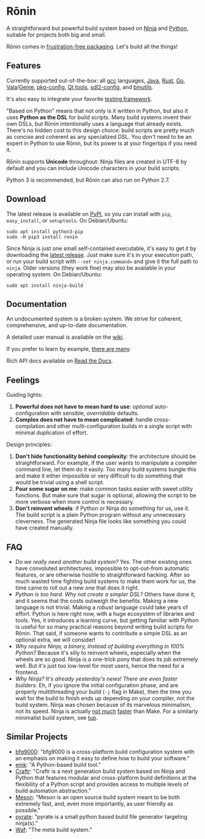 Rōnin
=====

A straightforward but powerful build system based on [Ninja](https://ninja-build.org/) and
[Python](https://www.python.org/), suitable for projects both big and small.

Rōnin comes in [frustration-free packaging](https://en.wikipedia.org/wiki/Wrap_rage). Let's build
all the things!

Features
--------

Currently supported out-of-the-box:
all [gcc](https://gcc.gnu.org/) languages,
[Java](https://www.oracle.com/java/),
[Rust](https://www.rust-lang.org/),
[Go](https://golang.org/),
[Vala](https://wiki.gnome.org/Projects/Vala)/[Genie](https://wiki.gnome.org/Projects/Genie),
[pkg-config](https://www.freedesktop.org/wiki/Software/pkg-config/),
[Qt tools](https://www.qt.io/),
[sdl2-config](https://wiki.libsdl.org/Installation), and
[binutils](https://sourceware.org/binutils/docs/binutils/).

It's also easy to integrate your favorite
[testing framework](https://github.com/tliron/ronin/wiki/Testing%20and%20Running).

"Based on Python" means that not only is it written in Python, but also it uses
**Python as the DSL** for build scripts. Many build systems invent their own DSLs, but Rōnin
intentionally uses a language that already exists. There's no hidden cost to this design choice:
build scripts are pretty much as concise and coherent as any specialized DSL. You _don't_ need to be
an expert in Python to use Rōnin, but its power is at your fingertips if you need it.

Rōnin supports **Unicode** throughout: Ninja files are created in UTF-8 by default and you can
include Unicode characters in your build scripts.

Python 3 is recommended, but Rōnin can also run on Python 2.7.

Download
--------

The latest release is available on [PyPI](https://pypi.python.org/pypi/ronin), so you can install
with `pip`, `easy_install`, or `setuptools`. On Debian/Ubuntu: 

	sudo apt install python3-pip
	sudo -H pip3 install ronin

Since Ninja is just one small self-contained executable, it's easy to get it by downloading the
[latest release](https://github.com/ninja-build/ninja/releases). Just make sure it's in your
execution path, or run your build script with `--set ninja.command=` and give it the full path to
`ninja`. Older versions (they work fine) may also be available in your operating system.
On Debian/Ubuntu:

	sudo apt install ninja-build 

Documentation
-------------

An undocumented system is a broken system. We strive for coherent, comprehensive, and up-to-date
documentation.

A detailed user manual is available on the [wiki](https://github.com/tliron/ronin/wiki).

If you prefer to learn by example,
[there are many](https://github.com/tliron/ronin/tree/master/examples).

Rich API docs available on [Read the Docs](http://ronin.readthedocs.io/en/latest/).

Feelings
-------- 

Guiding lights:

1. **Powerful does not have to mean hard to use**: _optional_ auto-configuration with sensible,
   _overridable_ defaults.
2. **Complex does not have to mean complicated**: handle cross-compilation and other
   multi-configuration builds in a single script with minimal duplication of effort.

Design principles:

1. **Don't hide functionality behind complexity**: the architecture should be straightforward. For
   example, if the user wants to manipulate a compiler command line, let them do it easily. Too many
   build systems bungle this and make it either impossible or very difficult to do something that
   would be trivial using a shell script.
2. **Pour some sugar on me**: make common tasks easier with sweet utility functions. But make sure
   that sugar is optional, allowing the script to be more verbose when more control is necessary. 
3. **Don't reinvent wheels**: if Python or Ninja do something for us, use it. The build script is a
   plain Python program without any unnecessary cleverness. The generated Ninja file looks like
   something you could have created manually.

FAQ
---

* _Do we really need another build system?_ Yes. The other existing ones have convoluted
  architectures, impossible to opt-out-from automatic features, or are otherwise hostile to
  straightforward hacking. After so much wasted time fighting build systems to make them work for
  us, the time came to roll out a new one that does it right.
* _Python is too hard. Why not create a simpler DSL?_ Others have done it, and it seems that the
  costs outweigh the benefits. Making a new language is not trivial. Making a _robust_ language
  could take years of effort. Python is here right now, with a huge ecosystem of libraries and
  tools. Yes, it introduces a learning curve, but getting familiar with Python is useful for so
  many practical reasons beyond writing build scripts for Rōnin. That said, if someone wants to
  contribute a simple DSL as an optional extra, we will consider!
* _Why require Ninja, a binary, instead of building everything in 100% Python?_ Because it's silly
  to reinvent wheels, especially when the wheels are so good. Ninja is a one-trick pony that does
  its job extremely well. But it's just too low-level for most users, hence the need for a frontend.
* _Why Ninja? It's already yesterday's news! There are even faster builders._ Eh, if you ignore the
  initial configuration phase, and are properly multithreading your build (`-j` flag in Make), then
  the time you wait for the build to finish ends up depending on your compiler, not the build
  system. Ninja was chosen because of its marvelous minimalism, not its speed. Ninja is actually 
  [not much](http://david.rothlis.net/ninja-benchmark/) 
  [faster](http://hamelot.io/programming/make-vs-ninja-performance-comparison/)
  than Make. For a similarly minimalist build system, see [tup](http://gittup.org/tup/).

Similar Projects
----------------

* [bfg9000](https://github.com/jimporter/bfg9000): "bfg9000 is a cross-platform build configuration
  system with an emphasis on making it easy to define how to build your software."
* [emk](https://github.com/kmackay/emk): "A Python-based build tool."
* [Craftr](https://craftr.net/): "Craftr is a next generation build system based on Ninja and Python
  that features modular and cross-platform build definitions at the flexibility of a Python script
  and provides access to multiple levels of build automation abstraction."
* [Meson](http://mesonbuild.com/): "Meson is an open source build system meant to be both extremely
  fast, and, even more importantly, as user friendly as possible."
* [pyrate](https://github.com/pyrate-build/pyrate-build): "pyrate is a small python based build file
  generator targeting ninja(s)."
* [Waf](https://waf.io/): "The meta build system."
